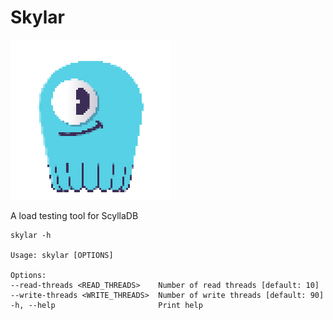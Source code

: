# Skylar

![img.png](img.png)

A load testing tool for ScyllaDB

    skylar -h

    Usage: skylar [OPTIONS]

    Options:
    --read-threads <READ_THREADS>    Number of read threads [default: 10]
    --write-threads <WRITE_THREADS>  Number of write threads [default: 90]
    -h, --help                       Print help
